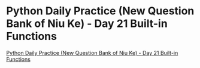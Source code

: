 # Python Daily Practice (New Question Bank of Niu Ke) - Day 21 Built-in Functions
[Python Daily Practice (New Question Bank of Niu Ke) - Day 21 Built-in Functions](https://aiwithcloud.com/2022/09/16/python_daily_practice_new_question_bank_of_niu_ke___day_21_built_in_functions/)